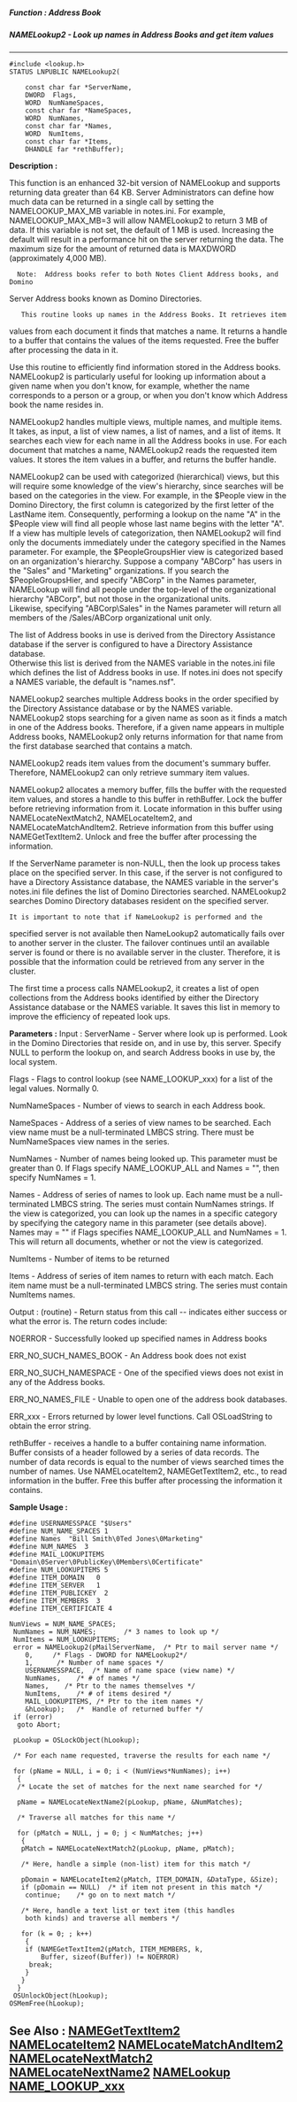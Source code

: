 ##### Function : Address Book
##### NAMELookup2 - Look up names in Address Books and get item values
---
```
#include <lookup.h>
STATUS LNPUBLIC NAMELookup2(

	const char far *ServerName,
	DWORD  Flags,
	WORD  NumNameSpaces,
	const char far *NameSpaces,
	WORD  NumNames,
	const char far *Names,
	WORD  NumItems,
	const char far *Items,
	DHANDLE far *rethBuffer);
```
**Description :**

This function is an enhanced 32-bit version of NAMELookup and supports 
returning data greater than 64 KB.  Server Administrators can define how much 
data can be returned in a single call by setting the NAMELOOKUP_MAX_MB variable 
in notes.ini.  For example, NAMELOOKUP_MAX_MB=3 will allow NAMELookup2 to 
return 3 MB of data.  If this variable is not set, the default of 1 MB is 
used.  Increasing the default will result in a performance hit on the server 
returning the data.  The maximum size for the amount of returned data is 
MAXDWORD (approximately 4,000 MB).  

      Note:  Address books refer to both Notes Client Address books, and Domino 
Server Address books known as Domino Directories.

       This routine looks up names in the Address Books. It retrieves item 
values from each document it finds that matches a name. It returns a handle to 
a buffer that contains the values of the items requested. Free the buffer after 
processing the data in it.

Use this routine to efficiently find information stored in the Address books. 
NAMELookup2 is particularly useful for looking up information about a given 
name when you don't know, for example, whether the name corresponds to a person 
or a group, or when you don't know which Address book the name resides in.

NAMELookup2 handles multiple views, multiple names, and multiple items. It 
takes, as input, a list of view names, a list of names, and a list of items. It 
searches each view for each name in all the Address books in use. For each 
document that matches a name, NAMELookup2 reads the requested item values. It 
stores the item values in a buffer, and returns the buffer handle.

NAMELookup2 can be used with categorized (hierarchical) views, but this will 
require some knowledge of the view's hierarchy, since searches will be based on 
the categories in the view.  For example, in the $People view in the Domino 
Directory, the first column is categorized by the first letter of the LastName 
item.  Consequently, performing a lookup on the name "A" in the $People view 
will find all people whose last name begins with the letter "A".  If a view has 
multiple levels of categorization, then NAMELookup2 will find only the 
documents immediately under the category specified in the Names parameter.  For 
example, the $PeopleGroupsHier view is categorized based on an organization's 
hierarchy.  Suppose a company "ABCorp" has users in the "Sales" and "Marketing" 
organizations.  If you search the $PeopleGroupsHier, and specify "ABCorp" in 
the Names parameter, NAMELookup will find all people under the top-level of the 
organizational hierarchy "ABCorp", but not those in the organizational units.  
Likewise, specifying "ABCorp\Sales" in the Names parameter will return all 
members of the /Sales/ABCorp organizational unit only.

The list of Address books in use is derived from the Directory Assistance 
database if the server is configured to have a Directory Assistance database.  
Otherwise this list is derived from the NAMES variable in the notes.ini file 
which defines the list of Address books in use. If notes.ini does not specify a 
NAMES variable, the default is "names.nsf". 

NAMELookup2 searches multiple Address books in the order specified by the 
Directory Assistance database or by the NAMES variable. NAMELookup2 stops 
searching for a given name as soon as it finds a match in one of the Address 
books. Therefore, if a given name appears in multiple  Address books, 
NAMELookup2 only returns information for that name from the first database 
searched that contains a match.

NAMELookup2 reads item values from the document's summary buffer. Therefore, 
NAMELookup2 can only retrieve summary item values. 

NAMELookup2 allocates a memory buffer, fills the buffer with the requested item 
values, and stores a handle to this buffer in rethBuffer. Lock the buffer 
before retrieving information from it. Locate information in this buffer using 
NAMELocateNextMatch2, NAMELocateItem2, and NAMELocateMatchAndItem2. Retrieve 
information from this buffer using NAMEGetTextItem2. Unlock and free the buffer 
after processing the information.

If the ServerName parameter is non-NULL, then the look up process takes place 
on the specified server. In this case, if the server is not configured to have 
a Directory Assistance database, the NAMES variable in the server's notes.ini 
file defines the list of Domino Directories searched. NAMELookup2 searches 
Domino Directory databases resident on the specified server.

	It is important to note that if NameLookup2 is performed and the 
specified server is not available then NameLookup2 automatically fails over to 
another server in the cluster.  The failover continues until an available 
server is found or there is no available server in the cluster.  Therefore, it 
is possible that the information could be retrieved from any server in the 
cluster.

The first time a process calls NAMELookup2, it creates a list of open 
collections from the  Address books identified by either the Directory 
Assistance database or the NAMES variable. It saves this list in memory to 
improve the efficiency of repeated look ups. 

        

**Parameters :**
Input :
ServerName  -  Server where look up is performed. Look in the Domino Directories that reside on, and in use by, this server. Specify NULL to perform the lookup on, and search Address books in use by, the local system.

Flags  -  Flags to control lookup (see NAME_LOOKUP_xxx) for a list of the legal values. Normally 0. 

NumNameSpaces  -  Number of views to search in each Address book.

NameSpaces  -  Address of a series of view names to be searched. Each view name must be a null-terminated LMBCS string. There must be NumNameSpaces view names in the series.

NumNames  -  Number of names being looked up.  This parameter must be greater than 0.  If  Flags specify NAME_LOOKUP_ALL and Names = "", then specify NumNames = 1.

Names  -  Address of series of names to look up. Each name must be a null-terminated LMBCS string. The series must contain NumNames strings.  If the view is categorized, you can look up the names in a specific category by specifying the category name in this parameter (see details above).  Names may = "" if Flags specifies NAME_LOOKUP_ALL and NumNames = 1.  This will return all documents, whether or not the view is categorized.

NumItems  -  Number of items to be returned

Items  -  Address of series of item names to return with each match. Each item name must be a null-terminated LMBCS string. The series must contain NumItems names.

Output :
(routine)  -  Return status from this call -- indicates either success or what the error is. The return codes include:

NOERROR - Successfully looked up specified names in Address books

ERR_NO_SUCH_NAMES_BOOK - An Address book does not exist

ERR_NO_SUCH_NAMESPACE - One of the specified views does not exist in any of the Address books.

ERR_NO_NAMES_FILE - Unable to open one of the address book databases.

ERR_xxx - Errors returned by lower level functions. Call OSLoadString to obtain the error string.


rethBuffer  -  receives a handle to a buffer containing name information. Buffer consists of a header followed by a series of data records. The number of data records is equal to the number of views searched times the number of names. Use NAMELocateItem2, NAMEGetTextItem2, etc., to read information in the buffer. Free this buffer after processing the information it contains.


**Sample Usage :**
```
#define USERNAMESSPACE "$Users"
#define NUM_NAME_SPACES 1
#define Names  "Bill Smith\0Ted Jones\0Marketing"
#define NUM_NAMES  3
#define MAIL_LOOKUPITEMS "Domain\0Server\0PublicKey\0Members\0Certificate"
#define NUM_LOOKUPITEMS 5
#define ITEM_DOMAIN   0
#define ITEM_SERVER   1
#define ITEM_PUBLICKEY  2
#define ITEM_MEMBERS  3
#define ITEM_CERTIFICATE 4
 
NumViews = NUM_NAME_SPACES;
 NumNames = NUM_NAMES;       /* 3 names to look up */
 NumItems = NUM_LOOKUPITEMS;
 error = NAMELookup2(pMailServerName,  /* Ptr to mail server name */
    0,     /* Flags - DWORD for NAMELookup2*/
    1,      /* Number of name spaces */
    USERNAMESSPACE,  /* Name of name space (view name) */
    NumNames,    /* # of names */
    Names,    /* Ptr to the names themselves */
    NumItems,    /* # of items desired */
    MAIL_LOOKUPITEMS, /* Ptr to the item names */
    &hLookup);   /*  Handle of returned buffer */
 if (error)
  goto Abort;

 pLookup = OSLockObject(hLookup);

 /* For each name requested, traverse the results for each name */

 for (pName = NULL, i = 0; i < (NumViews*NumNames); i++)
  {
  /* Locate the set of matches for the next name searched for */

  pName = NAMELocateNextName2(pLookup, pName, &NumMatches);

  /* Traverse all matches for this name */

  for (pMatch = NULL, j = 0; j < NumMatches; j++)
   {
   pMatch = NAMELocateNextMatch2(pLookup, pName, pMatch);

   /* Here, handle a simple (non-list) item for this match */

   pDomain = NAMELocateItem2(pMatch, ITEM_DOMAIN, &DataType, &Size);
   if (pDomain == NULL)  /* if item not present in this match */
    continue;    /* go on to next match */

   /* Here, handle a text list or text item (this handles
    both kinds) and traverse all members */

   for (k = 0; ; k++)
    {
    if (NAMEGetTextItem2(pMatch, ITEM_MEMBERS, k, 
        Buffer, sizeof(Buffer)) != NOERROR)
     break;
    }
   }
  }
 OSUnlockObject(hLookup);
OSMemFree(hLookup);

```
**See Also :**
[NAMEGetTextItem2](/domino-c-api-docs/reference/Func/NAMEGetTextItem2)
[NAMELocateItem2](/domino-c-api-docs/reference/Func/NAMELocateItem2)
[NAMELocateMatchAndItem2](/domino-c-api-docs/reference/Func/NAMELocateMatchAndItem2)
[NAMELocateNextMatch2](/domino-c-api-docs/reference/Func/NAMELocateNextMatch2)
[NAMELocateNextName2](/domino-c-api-docs/reference/Func/NAMELocateNextName2)
[NAMELookup](/domino-c-api-docs/reference/Func/NAMELookup)
[NAME_LOOKUP_xxx](/domino-c-api-docs/reference/Symb/NAME_LOOKUP_xxx)
---
